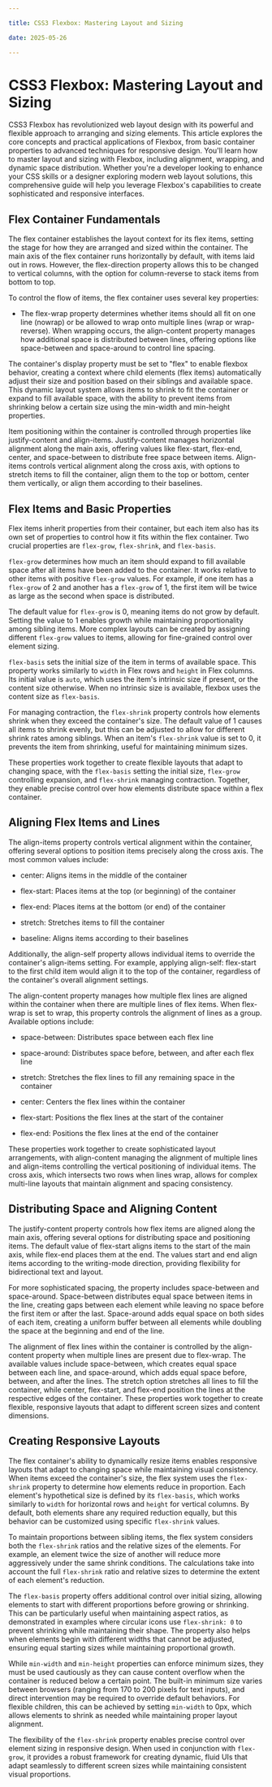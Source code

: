 ```yaml
---

title: CSS3 Flexbox: Mastering Layout and Sizing

date: 2025-05-26

---
```



# CSS3 Flexbox: Mastering Layout and Sizing

CSS3 Flexbox has revolutionized web layout design with its powerful and flexible approach to arranging and sizing elements. This article explores the core concepts and practical applications of Flexbox, from basic container properties to advanced techniques for responsive design. You'll learn how to master layout and sizing with Flexbox, including alignment, wrapping, and dynamic space distribution. Whether you're a developer looking to enhance your CSS skills or a designer exploring modern web layout solutions, this comprehensive guide will help you leverage Flexbox's capabilities to create sophisticated and responsive interfaces.


## Flex Container Fundamentals

The flex container establishes the layout context for its flex items, setting the stage for how they are arranged and sized within the container. The main axis of the flex container runs horizontally by default, with items laid out in rows. However, the flex-direction property allows this to be changed to vertical columns, with the option for column-reverse to stack items from bottom to top.

To control the flow of items, the flex container uses several key properties:

- The flex-wrap property determines whether items should all fit on one line (nowrap) or be allowed to wrap onto multiple lines (wrap or wrap-reverse). When wrapping occurs, the align-content property manages how additional space is distributed between lines, offering options like space-between and space-around to control line spacing.

The container's display property must be set to "flex" to enable flexbox behavior, creating a context where child elements (flex items) automatically adjust their size and position based on their siblings and available space. This dynamic layout system allows items to shrink to fit the container or expand to fill available space, with the ability to prevent items from shrinking below a certain size using the min-width and min-height properties.

Item positioning within the container is controlled through properties like justify-content and align-items. Justify-content manages horizontal alignment along the main axis, offering values like flex-start, flex-end, center, and space-between to distribute free space between items. Align-items controls vertical alignment along the cross axis, with options to stretch items to fill the container, align them to the top or bottom, center them vertically, or align them according to their baselines.


## Flex Items and Basic Properties

Flex items inherit properties from their container, but each item also has its own set of properties to control how it fits within the flex container. Two crucial properties are `flex-grow`, `flex-shrink`, and `flex-basis`.

`flex-grow` determines how much an item should expand to fill available space after all items have been added to the container. It works relative to other items with positive `flex-grow` values. For example, if one item has a `flex-grow` of 2 and another has a `flex-grow` of 1, the first item will be twice as large as the second when space is distributed.

The default value for `flex-grow` is 0, meaning items do not grow by default. Setting the value to 1 enables growth while maintaining proportionality among sibling items. More complex layouts can be created by assigning different `flex-grow` values to items, allowing for fine-grained control over element sizing.

`flex-basis` sets the initial size of the item in terms of available space. This property works similarly to `width` in Flex rows and `height` in Flex columns. Its initial value is `auto`, which uses the item's intrinsic size if present, or the content size otherwise. When no intrinsic size is available, flexbox uses the content size as `flex-basis`.

For managing contraction, the `flex-shrink` property controls how elements shrink when they exceed the container's size. The default value of 1 causes all items to shrink evenly, but this can be adjusted to allow for different shrink rates among siblings. When an item's `flex-shrink` value is set to 0, it prevents the item from shrinking, useful for maintaining minimum sizes.

These properties work together to create flexible layouts that adapt to changing space, with the `flex-basis` setting the initial size, `flex-grow` controlling expansion, and `flex-shrink` managing contraction. Together, they enable precise control over how elements distribute space within a flex container.


## Aligning Flex Items and Lines

The align-items property controls vertical alignment within the container, offering several options to position items precisely along the cross axis. The most common values include:

- center: Aligns items in the middle of the container

- flex-start: Places items at the top (or beginning) of the container

- flex-end: Places items at the bottom (or end) of the container

- stretch: Stretches items to fill the container

- baseline: Aligns items according to their baselines

Additionally, the align-self property allows individual items to override the container's align-items setting. For example, applying align-self: flex-start to the first child item would align it to the top of the container, regardless of the container's overall alignment settings.

The align-content property manages how multiple flex lines are aligned within the container when there are multiple lines of flex items. When flex-wrap is set to wrap, this property controls the alignment of lines as a group. Available options include:

- space-between: Distributes space between each flex line

- space-around: Distributes space before, between, and after each flex line

- stretch: Stretches the flex lines to fill any remaining space in the container

- center: Centers the flex lines within the container

- flex-start: Positions the flex lines at the start of the container

- flex-end: Positions the flex lines at the end of the container

These properties work together to create sophisticated layout arrangements, with align-content managing the alignment of multiple lines and align-items controlling the vertical positioning of individual items. The cross axis, which intersects two rows when lines wrap, allows for complex multi-line layouts that maintain alignment and spacing consistency.


## Distributing Space and Aligning Content

The justify-content property controls how flex items are aligned along the main axis, offering several options for distributing space and positioning items. The default value of flex-start aligns items to the start of the main axis, while flex-end places them at the end. The values start and end align items according to the writing-mode direction, providing flexibility for bidirectional text and layout.

For more sophisticated spacing, the property includes space-between and space-around. Space-between distributes equal space between items in the line, creating gaps between each element while leaving no space before the first item or after the last. Space-around adds equal space on both sides of each item, creating a uniform buffer between all elements while doubling the space at the beginning and end of the line.

The alignment of flex lines within the container is controlled by the align-content property when multiple lines are present due to flex-wrap. The available values include space-between, which creates equal space between each line, and space-around, which adds equal space before, between, and after the lines. The stretch option stretches all lines to fill the container, while center, flex-start, and flex-end position the lines at the respective edges of the container. These properties work together to create flexible, responsive layouts that adapt to different screen sizes and content dimensions.


## Creating Responsive Layouts

The flex container's ability to dynamically resize items enables responsive layouts that adapt to changing space while maintaining visual consistency. When items exceed the container's size, the flex system uses the `flex-shrink` property to determine how elements reduce in proportion. Each element's hypothetical size is defined by its `flex-basis`, which works similarly to `width` for horizontal rows and `height` for vertical columns. By default, both elements share any required reduction equally, but this behavior can be customized using specific `flex-shrink` values.

To maintain proportions between sibling items, the flex system considers both the `flex-shrink` ratios and the relative sizes of the elements. For example, an element twice the size of another will reduce more aggressively under the same shrink conditions. The calculations take into account the full `flex-shrink` ratio and relative sizes to determine the extent of each element's reduction.

The `flex-basis` property offers additional control over initial sizing, allowing elements to start with different proportions before growing or shrinking. This can be particularly useful when maintaining aspect ratios, as demonstrated in examples where circular icons use `flex-shrink: 0` to prevent shrinking while maintaining their shape. The property also helps when elements begin with different widths that cannot be adjusted, ensuring equal starting sizes while maintaining proportional growth.

While `min-width` and `min-height` properties can enforce minimum sizes, they must be used cautiously as they can cause content overflow when the container is reduced below a certain point. The built-in minimum size varies between browsers (ranging from 170 to 200 pixels for text inputs), and direct intervention may be required to override default behaviors. For flexible children, this can be achieved by setting `min-width` to 0px, which allows elements to shrink as needed while maintaining proper layout alignment.

The flexibility of the `flex-shrink` property enables precise control over element sizing in responsive design. When used in conjunction with `flex-grow`, it provides a robust framework for creating dynamic, fluid UIs that adapt seamlessly to different screen sizes while maintaining consistent visual proportions.

